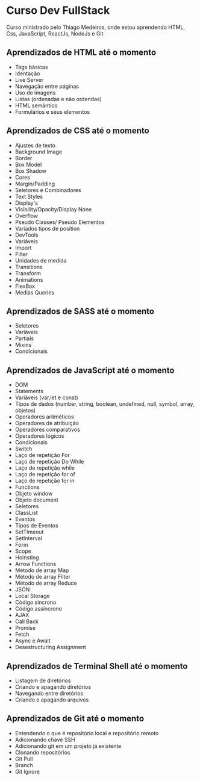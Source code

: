 
# Curso Dev FullStack

Curso ministrado pelo Thiago Medeiros, onde estou aprendendo HTML, Css, JavaScript, ReactJs, NodeJs e Git

## Aprendizados de HTML até o momento

- Tags básicas
- Identação
- Live Server
- Navegação entre páginas
- Uso de imagens
- Listas (ordenadas e não ordendas)
- HTML semântico
- Formulários e seus elementos


## Aprendizados de CSS até o momento

- Ajustes de texto
- Background Image
- Border
- Box Model
- Box Shadow
- Cores
- Margin/Padding
- Seletores e Combinadores
- Text Styles
- Display's
- Visibility/Opacity/Display None
- Overflow
- Pseudo Classes/ Pseudo Elementos
- Variados tipos de position
- DevTools
- Variáveis
- Import
- Filter
- Unidades de medida
- Transitions
- Transform
- Animations
- FlexBox
- Medias Queries

## Aprendizados de SASS até o momento

- Seletores
- Variáveis
- Partials
- Mixins
- Condicionais

## Aprendizados de JavaScript até o momento

- DOM
- Statements
- Variáveis (var,let e const)
- Tipos de dados (number, string, boolean, undefined, null, symbol, array, objetos)
- Operadores aritméticos
- Operadores de atribuição
- Operadores comparativos
- Operadores lógicos
- Condicionais
- Switch
- Laço de repetição For
- Laço de repetição Do While
- Laço de repetição while
- Laço de repetição for of
- Laço de repetição for in
- Functions
- Objeto window
- Objeto document
- Seletores
- ClassList
- Eventos
- Tipos de Eventos
- SetTimeout
- SetInterval
- Form
- Scope
- Hoinsting
- Arrow Functions
- Método de array Map
- Método de array Filter
- Método de array Reduce
- JSON
- Local Storage
- Código síncrono
- Código assíncrono
- AJAX
- Call Back
- Promise
- Fetch
- Async e Await
- Desestructuring Assignment

## Aprendizados de Terminal Shell até o momento

- Listagem de diretórios
- Criando e apagando diretórios
- Navegando entre diretórios
- Criando e apagando arquivos

## Aprendizados de Git até o momento

- Entendendo o que é repositório local e repositório remoto
- Adicionando chave SSH
- Adicionando git em um projeto já existente
- Clonando repositórios
- Git Pull
- Branch
- Git Ignore
